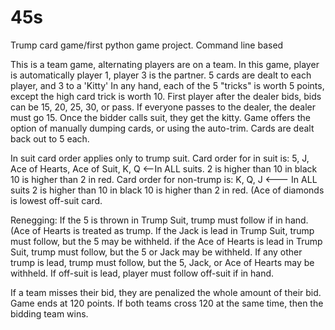 45s
===

Trump card game/first python game project. Command line based

This is a team game, alternating players are on a team. In this game, player is automatically player 1, player 3 is the partner.
5 cards are dealt to each player, and 3 to a 'Kitty'
In any hand, each of the 5 "tricks" is worth 5 points, except the high card trick is worth 10.
First player after the dealer bids, bids can be 15, 20, 25, 30, or pass.
If everyone passes to the dealer, the dealer must go 15.
Once the bidder calls suit, they get the kitty.
Game offers the option of manually dumping cards, or using the auto-trim.
Cards are dealt back out to 5 each.

In suit card order applies only to trump suit.
Card order for in suit is:
5, J, Ace of Hearts, Ace of Suit, K, Q <--In ALL suits.
2 is higher than 10 in black 
10 is higher than 2 in red.
Card order for non-trump is:
K, Q, J <--- In ALL suits
2 is higher than 10 in black
10 is higher than 2 in red. (Ace of diamonds is lowest off-suit card.

Renegging:
If the 5 is thrown in Trump Suit, trump must follow if in hand. (Ace of Hearts is treated as trump.
If the Jack is lead in Trump Suit, trump must follow, but the 5 may be withheld.
if the Ace of Hearts is lead in Trump Suit, trump must follow, but the 5 or Jack may be withheld.
If any other trump is lead, trump must follow, but the 5, Jack, or Ace of Hearts may be withheld.
If off-suit is lead, player must follow off-suit if in hand.

If a team misses their bid, they are penalized the whole amount of their bid.
Game ends at 120 points. If both teams cross 120 at the same time, then the bidding team wins.
